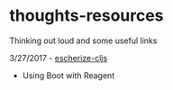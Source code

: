 # thoughts-resources
Thinking out loud and some useful links

3/27/2017 -
[escherize-cljs](https://github.com/laforge49/thoughts-resources/blob/master/escherize-cljs/README.md)
- Using Boot with Reagent
 